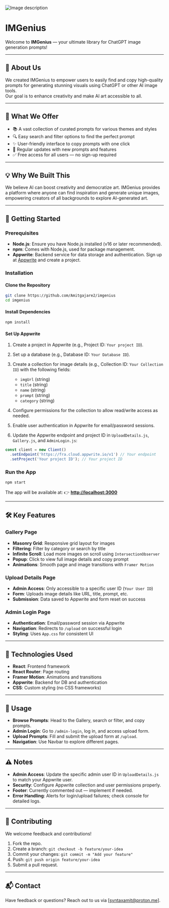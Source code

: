 ![Image description](https://dl.dropbox.com/scl/fi/8cy4a1aoa4agrgahat6f5/banner.jpeg?rlkey=vl3n9ys0qbhfu3d5ogjx08rpz&st=05r6w1nr&dl=0)
# IMGenius

Welcome to **IMGenius** — your ultimate library for ChatGPT image generation prompts!  

---

## 📘 About Us

We created IMGenius to empower users to easily find and copy high-quality prompts for generating stunning visuals using ChatGPT or other AI image tools.  
Our goal is to enhance creativity and make AI art accessible to all.

---

## 🎯 What We Offer

- 📚 A vast collection of curated prompts for various themes and styles  
- 🔍 Easy search and filter options to find the perfect prompt  
- ✨ User-friendly interface to copy prompts with one click  
- 🌟 Regular updates with new prompts and features  
- ✅ Free access for all users — no sign-up required  

---

## 💡 Why We Built This

We believe AI can boost creativity and democratize art. IMGenius provides a platform where anyone can find inspiration and generate unique images, empowering creators of all backgrounds to explore AI-generated art.

---

## 🚀 Getting Started

### Prerequisites

- **Node.js**: Ensure you have Node.js installed (v16 or later recommended).
- **npm**: Comes with Node.js, used for package management.
- **Appwrite**: Backend service for data storage and authentication. Sign up at [Appwrite](https://appwrite.io) and create a project.

### Installation

#### Clone the Repository

```bash
git clone https://github.com/Amitgajare2/imgenius
cd imgenius
````

#### Install Dependencies

```bash
npm install
```

#### Set Up Appwrite

1. Create a project in Appwrite (e.g., Project ID: `Your project ID`).
2. Set up a database (e.g., Database ID: `Your Database ID`).
3. Create a collection for image details (e.g., Collection ID: `Your Collection ID`) with the following fields:

   * `imgUrl` (string)
   * `title` (string)
   * `name` (string)
   * `prompt` (string)
   * `category` (string)
4. Configure permissions for the collection to allow read/write access as needed.
5. Enable user authentication in Appwrite for email/password sessions.
6. Update the Appwrite endpoint and project ID in `UploadDetails.js`, `Gallery.js`, and `AdminLogin.js`:

```javascript
const client = new Client()
  .setEndpoint('https://fra.cloud.appwrite.io/v1') // Your endpoint
  .setProject('Your project ID'); // Your project ID
```

### Run the App

```bash
npm start
```

The app will be available at:
👉 **[http://localhost:3000](http://localhost:3000)**

---

## 🛠️ Key Features

### Gallery Page

* **Masonry Grid**: Responsive grid layout for images
* **Filtering**: Filter by category or search by title
* **Infinite Scroll**: Load more images on scroll using `IntersectionObserver`
* **Popup**: Click to view full image details and copy prompt
* **Animations**: Smooth page and image transitions with `Framer Motion`

### Upload Details Page

* **Admin Access**: Only accessible to a specific user ID (`Your User ID`)
* **Form**: Uploads image details like URL, title, prompt, etc.
* **Submission**: Data saved to Appwrite and form reset on success

### Admin Login Page

* **Authentication**: Email/password session via Appwrite
* **Navigation**: Redirects to `/upload` on successful login
* **Styling**: Uses `App.css` for consistent UI

---

## 🧰 Technologies Used

* **React**: Frontend framework
* **React Router**: Page routing
* **Framer Motion**: Animations and transitions
* **Appwrite**: Backend for DB and authentication
* **CSS**: Custom styling (no CSS frameworks)

---

## 📝 Usage

* **Browse Prompts**: Head to the Gallery, search or filter, and copy prompts.
* **Admin Login**: Go to `/admin-login`, log in, and access upload form.
* **Upload Prompts**: Fill and submit the upload form at `/upload`.
* **Navigation**: Use Navbar to explore different pages.

---

## ⚠️ Notes

* **Admin Access**: Update the specific admin user ID in `UploadDetails.js` to match your Appwrite user.
* **Security**: Configure Appwrite collection and user permissions properly.
* **Footer**: Currently commented out — implement if needed.
* **Error Handling**: Alerts for login/upload failures; check console for detailed logs.

---

## 🤝 Contributing

We welcome feedback and contributions!

1. Fork the repo.
2. Create a branch: `git checkout -b feature/your-idea`
3. Commit your changes: `git commit -m "Add your feature"`
4. Push: `git push origin feature/your-idea`
5. Submit a pull request.

---

## 📬 Contact

Have feedback or questions? Reach out to us via \[syntaxamit@proton.me].

